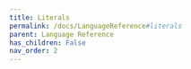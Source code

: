 ```yaml
---
title: Literals
permalink: /docs/LanguageReference#literals
parent: Language Reference
has_children: False
nav_order: 2
---
```

